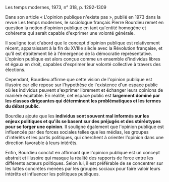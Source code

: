 Les temps modernes, 1973, n° 318, p. 1292-1309

Dans son article « L'opinion publique n'existe pas », publié en 1973 dans la revue Les temps modernes, le sociologue français Pierre Bourdieu remet en question la notion d'opinion publique en tant qu'entité homogène et cohérente qui serait capable d'exprimer une volonté générale.

Il souligne tout d'abord que le concept d'opinion publique est relativement récent, apparaissant à la fin du XVIIIe siècle avec la Révolution française, et qu'il est étroitement lié à l'émergence de la démocratie représentative. L'opinion publique est alors conçue comme un ensemble d'individus libres et égaux en droit, capables d'exprimer leur volonté collective à travers des élections.

Cependant, Bourdieu affirme que cette vision de l'opinion publique est illusoire car elle repose sur l'hypothèse de l'existence d'un espace public où les individus peuvent s'exprimer librement et échanger leurs opinions de manière équitable. En réalité, cet espace public est **largement dominé par les classes dirigeantes qui déterminent les problématiques et les termes du débat public**.

Bourdieu ajoute que les **individus sont souvent mal informés sur les enjeux politiques et qu'ils se basent sur des préjugés et des stéréotypes pour se forger une opinion**. Il souligne également que l'opinion publique est influencée par des forces sociales telles que les médias, les groupes d'intérêts et les partis politiques, qui cherchent à orienter l'opinion dans une direction favorable à leurs intérêts.

Enfin, Bourdieu conclut en affirmant que l'opinion publique est un concept abstrait et illusoire qui masque la réalité des rapports de force entre les différents acteurs politiques. Selon lui, il est préférable de se concentrer sur les luttes concrètes menées par les groupes sociaux pour faire valoir leurs intérêts et influencer les politiques publiques.